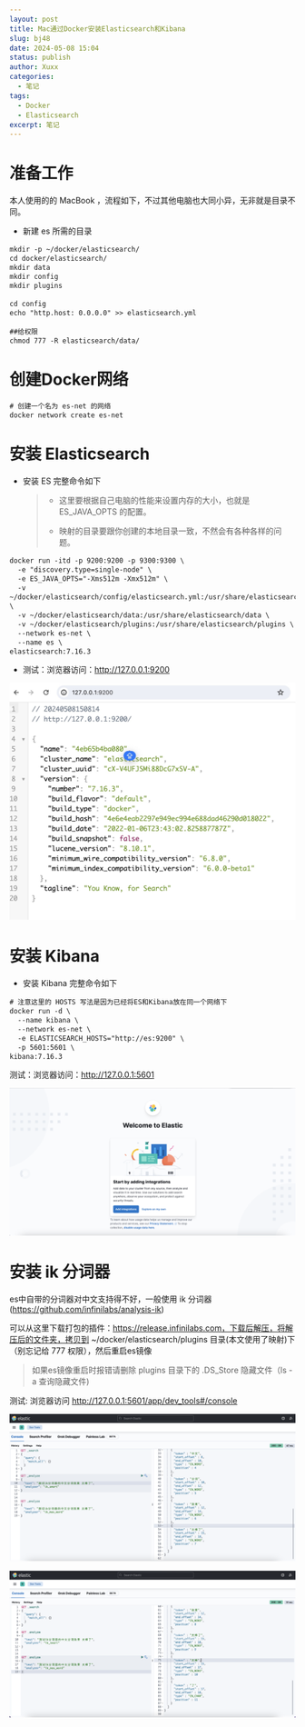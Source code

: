 ```yaml
---
layout: post
title: Mac通过Docker安装Elasticsearch和Kibana
slug: bj48
date: 2024-05-08 15:04
status: publish
author: Xuxx
categories: 
  - 笔记
tags: 
  - Docker
  - Elasticsearch
excerpt: 笔记
---
```


# 准备工作

本人使用的的 MacBook ，流程如下，不过其他电脑也大同小异，无非就是目录不同。

- 新建 es 所需的目录

```shell
mkdir -p ~/docker/elasticsearch/
cd docker/elasticsearch/
mkdir data
mkdir config
mkdir plugins

cd config   
echo "http.host: 0.0.0.0" >> elasticsearch.yml

##给权限
chmod 777 -R elasticsearch/data/
```

# 创建Docker网络

```shell
# 创建一个名为 es-net 的网络
docker network create es-net  
```



# 安装 Elasticsearch

- 安装 ES 完整命令如下

  > - 这里要根据自己电脑的性能来设置内存的大小，也就是 ES_JAVA_OPTS 的配置。
  >
  > - 映射的目录要跟你创建的本地目录一致，不然会有各种各样的问题。

```shell
docker run -itd -p 9200:9200 -p 9300:9300 \
  -e "discovery.type=single-node" \
  -e ES_JAVA_OPTS="-Xms512m -Xmx512m" \
  -v ~/docker/elasticsearch/config/elasticsearch.yml:/usr/share/elasticsearch/config/elasticsearch.yml \
  -v ~/docker/elasticsearch/data:/usr/share/elasticsearch/data \
  -v ~/docker/elasticsearch/plugins:/usr/share/elasticsearch/plugins \
  --network es-net \
  --name es \
elasticsearch:7.16.3
```

- 测试：浏览器访问：http://127.0.0.1:9200

![2024-05-08-Mac通过Docker安装Elasticsearch和Kibana_01](../static/笔记图片/2024-05-08-Mac通过Docker安装Elasticsearch和Kibana_01.jpg)

# 安装 Kibana

- 安装 Kibana 完整命令如下

```shell
# 注意这里的 HOSTS 写法是因为已经将ES和Kibana放在同一个网络下
docker run -d \
  --name kibana \
  --network es-net \
  -e ELASTICSEARCH_HOSTS="http://es:9200" \
  -p 5601:5601 \
kibana:7.16.3
```

测试：浏览器访问：http://127.0.0.1:5601

![2024-05-08-Mac通过Docker安装Elasticsearch和Kibana_02](../static/笔记图片/2024-05-08-Mac通过Docker安装Elasticsearch和Kibana_02.png)

# 安装 ik 分词器

es中自带的分词器对中文支持得不好，一般使用 ik 分词器(https://github.com/infinilabs/analysis-ik)

可以从这里下载打包的插件：https://release.infinilabs.com，下载后解压，将解压后的文件夹，拷贝到 ~/docker/elasticsearch/plugins 目录(本文使用了映射)下 （别忘记给 777 权限），然后重启es镜像

> 如果es镜像重启时报错请删除 plugins 目录下的 .DS_Store 隐藏文件（ls -a 查询隐藏文件)

测试: 浏览器访问 http://127.0.0.1:5601/app/dev_tools#/console 

![2024-05-08-Mac通过Docker安装Elasticsearch和Kibana_03](../static/笔记图片/2024-05-08-Mac通过Docker安装Elasticsearch和Kibana_03.png)

![2024-05-08-Mac通过Docker安装Elasticsearch和Kibana_04](../static/笔记图片/2024-05-08-Mac通过Docker安装Elasticsearch和Kibana_04.png)
